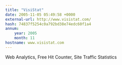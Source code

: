 ```yaml
---
title: "VisiStat"
date: 2005-11-05 05:49:58 +0000
external-url: http://www.visistat.com/
hash: 74837f5254c0a792bd38e74edc60f1a4
annum:
    year: 2005
    month: 11
hostname: www.visistat.com
---
```


Web Analytics, Free Hit Counter, Site Traffic Statistics
